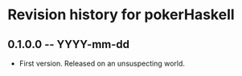 # Revision history for pokerHaskell

## 0.1.0.0  -- YYYY-mm-dd

* First version. Released on an unsuspecting world.
